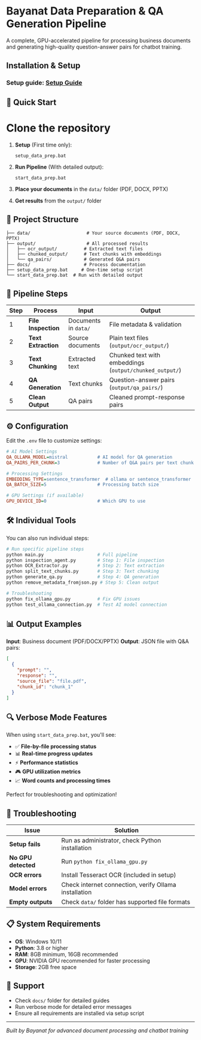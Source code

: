 # Bayanat Data Preparation & QA Generation Pipeline

A complete, GPU-accelerated pipeline for processing business documents and generating high-quality question-answer pairs for chatbot training.

## Installation & Setup

### Setup guide: [Setup Guide](setup_guide.md)

## 🚀 Quick Start

# Clone the repository

1. **Setup** (First time only):

   ```
   setup_data_prep.bat
   ```

2. **Run Pipeline** (With detailed output):

   ```
   start_data_prep.bat
   ```

3. **Place your documents** in the `data/` folder (PDF, DOCX, PPTX)

4. **Get results** from the `output/` folder

## 📁 Project Structure

```
├── data/                     # Your source documents (PDF, DOCX, PPTX)
├── output/                   # All processed results
│   ├── ocr_output/          # Extracted text files
│   ├── chunked_output/      # Text chunks with embeddings
│   └── qa_pairs/            # Generated Q&A pairs
├── docs/                    # Process documentation
├── setup_data_prep.bat     # One-time setup script
└── start_data_prep.bat  # Run with detailed output
```

## 🔄 Pipeline Steps

| Step | Process             | Input                | Output                                                  |
| ---- | ------------------- | -------------------- | ------------------------------------------------------- |
| 1    | **File Inspection** | Documents in `data/` | File metadata & validation                              |
| 2    | **Text Extraction** | Source documents     | Plain text files (`output/ocr_output/`)                 |
| 3    | **Text Chunking**   | Extracted text       | Chunked text with embeddings (`output/chunked_output/`) |
| 4    | **QA Generation**   | Text chunks          | Question-answer pairs (`output/qa_pairs/`)              |
| 5    | **Clean Output**    | QA pairs             | Cleaned prompt-response pairs                           |

## ⚙️ Configuration

Edit the `.env` file to customize settings:

```ini
# AI Model Settings
QA_OLLAMA_MODEL=mistral           # AI model for QA generation
QA_PAIRS_PER_CHUNK=3              # Number of Q&A pairs per text chunk

# Processing Settings
EMBEDDING_TYPE=sentence_transformer  # ollama or sentence_transformer
QA_BATCH_SIZE=5                   # Processing batch size

# GPU Settings (if available)
GPU_DEVICE_ID=0                   # Which GPU to use
```

## 🛠️ Individual Tools

You can also run individual steps:

```bash
# Run specific pipeline steps
python main.py                    # Full pipeline
python inspection_agent.py        # Step 1: File inspection
python OCR_Extractor.py           # Step 2: Text extraction
python split_text_chunks.py       # Step 3: Text chunking
python generate_qa.py             # Step 4: QA generation
python remove_metadata_fromjson.py # Step 5: Clean output

# Troubleshooting
python fix_ollama_gpu.py          # Fix GPU issues
python test_ollama_connection.py  # Test AI model connection
```

## 📊 Output Examples

**Input**: Business document (PDF/DOCX/PPTX)
**Output**: JSON file with Q&A pairs:

```json
[
  {
    "prompt": "",
    "response": "",
    "source_file": "file.pdf",
    "chunk_id": "chunk_1"
  }
]
```

## 🔍 Verbose Mode Features

When using `start_data_prep.bat`, you'll see:

- ✅ **File-by-file processing status**
- 📊 **Real-time progress updates**
- ⚡ **Performance statistics**
- 🎮 **GPU utilization metrics**
- 📈 **Word counts and processing times**

Perfect for troubleshooting and optimization!

## 🚨 Troubleshooting

| Issue               | Solution                                              |
| ------------------- | ----------------------------------------------------- |
| **Setup fails**     | Run as administrator, check Python installation       |
| **No GPU detected** | Run `python fix_ollama_gpu.py`                        |
| **OCR errors**      | Install Tesseract OCR (included in setup)             |
| **Model errors**    | Check internet connection, verify Ollama installation |
| **Empty outputs**   | Check `data/` folder has supported file formats       |

## 📋 System Requirements

- **OS**: Windows 10/11
- **Python**: 3.8 or higher
- **RAM**: 8GB minimum, 16GB recommended
- **GPU**: NVIDIA GPU recommended for faster processing
- **Storage**: 2GB free space

## 🤝 Support

- Check `docs/` folder for detailed guides
- Run verbose mode for detailed error messages
- Ensure all requirements are installed via setup script

---

_Built by Bayanat for advanced document processing and chatbot training_

